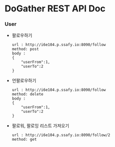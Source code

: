 # DoGather REST API Doc

### User

* 팔로우하기

  ```
  url : http://i6e104.p.ssafy.io:8090/follow
  method: post
  body : 
  {
      "userFrom":1,
      "userTo":2
  }
  ```

* 언팔로우하기

  ```
  url : http://i6e104.p.ssafy.io:8090/follow
  method: delete
  body : 
  {
      "userFrom":1,
      "userTo":2
  }
  ```

* 팔로워, 팔로잉 리스트 가져오기

  ```
  url : http://i6e104.p.ssafy.io:8090/follow/2
  method: get
  ```

  
